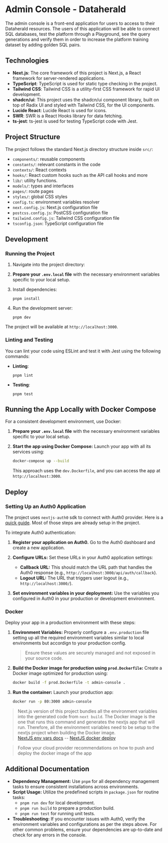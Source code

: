 # Admin Console - Dataherald

The admin console is a front-end application for users to access to their Dataherald resources. The users of this application will be able to connect SQL databases, test the platform through a Playground, see the query generations and verify them in order to increase the platform training dataset by adding golden SQL pairs.

## Technologies

- **Next.js**: The core framework of this project is Next.js, a React framework for server-rendered applications.
- **TypeScript**: TypeScript is used for static type checking in the project.
- **Tailwind CSS**: Tailwind CSS is a utility-first CSS framework for rapid UI development.
- **shadcn/ui**: This project uses the shadcn/ui component library, built on top of Radix UI and styled with Tailwind CSS, for the UI components.
- **Lucide React**: Lucide React is used for icons.
- **SWR**: SWR is a React Hooks library for data fetching.
- **ts-jest**: ts-jest is used for testing TypeScript code with Jest.

## Project Structure

The project follows the standard Next.js directory structure inside `src/`:

- `components/`: reusable components
- `constants/`: relevant constants in the code
- `contexts/`: React contexts
- `hooks/`: React custom hooks such as the API call hooks and more
- `lib/`: utility functions.
- `models/`: types and interfaces 
- `pages/`: route pages
- `styles/`: global CSS styles
- `config.ts`: environment variables resolver
- `next.config.js`: Next.js configuration file
- `postcss.config.js`: PostCSS configuration file
- `tailwind.config.js`: Tailwind CSS configuration file
- `tsconfig.json`: TypeScript configuration file

## Development

### Running the Project

1. Navigate into the project directory:
2. **Prepare your `.env.local` file** with the necessary environment variables specific to your local setup.
3. Install dependencies:

   ```
   pnpm install
   ```

4. Run the development server:
   ```
   pnpm dev
   ```

The project will be available at `http://localhost:3000`.

### Linting and Testing

You can lint your code using ESLint and test it with Jest using the following commands:

- **Linting**:

  ```
  pnpm lint
  ```

- **Testing**:
  ```
  pnpm test
  ```

## Running the App Locally with Docker Compose

For a consistent development environment, use Docker:

1. **Prepare your `.env.local` file** with the necessary environment variables specific to your local setup.

2. **Start the app using Docker Compose:**
   Launch your app with all its services using:
   ```bash
   docker-compose up --build
   ```
   This approach uses the `dev.Dockerfile`, and you can access the app at `http://localhost:3000`.

## Deploy

### Setting Up an Auth0 Application

The project uses `nextjs-auth0` sdk to connect with Auth0 provider. Here is a [quick guide](https://auth0.com/docs/quickstart/webapp/nextjs/01-login). Most of those steps are already setup in the project.

To integrate Auth0 authentication:

1. **Register your application on Auth0.** Go to the Auth0 dashboard and create a new application.

2. **Configure URLs:**
   Set these URLs in your Auth0 application settings:
   - **Callback URL:** This should match the URL path that handles the Auth0 response (e.g., `http://localhost:3000/api/auth/callback`).
   - **Logout URL:** The URL that triggers user logout (e.g., `http://localhost:3000/`).

3. **Set environment variables in your deployment:**
   Use the variables you configured in Auth0 in your production or development environment.


### Docker

Deploy your app in a production environment with these steps:

1. **Environment Variables:**
   Properly configure a `.env.production` file setting up all the required environment variables similar to local environments but accordign to your production config.

   >Ensure these values are securely managed and not exposed in your source code.

2. **Build the Docker image for production using `prod.Dockerfile`:**
   Create a Docker image optimized for production using:
   ```bash
   docker build -f prod.Dockerfile -t admin-console .
   ```

3. **Run the container:**
   Launch your production app:
   ```bash
   docker run -p 80:3000 admin-console
   ```

> Next.js version of this project bundles all the environment variables into the generated code from `next build`. The Docker image is the one that runs this command and generates the nextjs app that will run. Therefore, all the environment variables need to be setup to the nextjs project when building the Docker image.  
[NextJS env vars docs](https://nextjs.org/docs/pages/building-your-application/configuring/environment-variables) -- [NextJS docker deploy](https://nextjs.org/docs/pages/building-your-application/deploying#docker-image)

>Follow your cloud provider recommendations on how to push and deploy the docker image of the app

## Additional Documentation

- **Dependency Management:** Use `pnpm` for all dependency management tasks to ensure consistent installations across environments.
- **Script Usage:** Utilize the predefined scripts in `package.json` for routine tasks:
  - `pnpm run dev` for local development.
  - `pnpm run build` to prepare a production build.
  - `pnpm run test` for running unit tests.
- **Troubleshooting:** If you encounter issues with Auth0, verify the environment variables and configurations as per the steps above. For other common problems, ensure your dependencies are up-to-date and check for any errors in the console.
